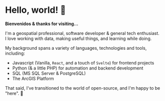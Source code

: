 # Hello, world! :wave:

**Bienvenidos & thanks for visiting...**

I'm a geospatial professional, software developer & general tech enthusiast. <br/>
I love working with data, making useful things, and learning while doing.

My background spans a variety of languages, technologies and tools, including:
- Javascript (Vanilla, `React`, and a touch of `Svelte`) for frontend projects
- Python (& a little PHP) for automation and backend development
- SQL (MS SQL Server & PostgreSQL)
- The ArcGIS Platform

That said, I've transitioned to the world of open-source, and I'm happy to be "here". :rocket:
